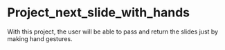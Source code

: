 # Project_next_slide_with_hands
 With this project, the user will be able to pass and return the slides just by making hand gestures.
